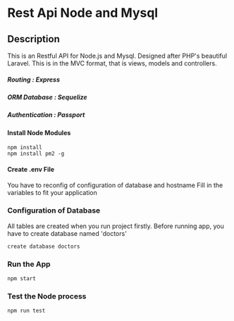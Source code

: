 # Rest Api Node and Mysql

## Description
This is an Restful API for Node.js and Mysql. Designed after PHP's beautiful Laravel. This is in the MVC format,
that is views, models and controllers.

##### Routing         : Express
##### ORM Database    : Sequelize
##### Authentication  : Passport

#### Install Node Modules
```
npm install
npm install pm2 -g
```

#### Create .env File
You have to reconfig of configuration of database and hostname
Fill in the variables to fit your application

### Configuration of Database
All tables are created when you run project firstly.
Before running app, you have to create database named 'doctors'
```
create database doctors
```

### Run the App
```
npm start
```

### Test the Node process
```
npm run test
```